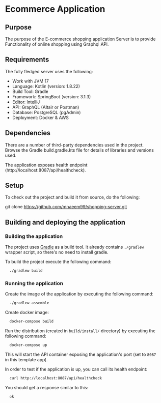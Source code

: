 # Ecommerce Application

## Purpose

The purpose of the E-commerce shopping application Server is to provide Functionality of online shopping using Graphql API.

## Requirements

The fully fledged server uses the following:

* Work with JVM 17
* Language: Kotlin (version: 1.8.22)
* Build Tool: Gradle
* Framework: SpringBoot (version: 3.1.3)
* Editor: IntelliJ
* API: GraphQL (Altair or Postman)
* Database: PostgreSQL (pgAdmin)
* Deployment: Docker & AWS

## Dependencies
There are a number of third-party dependencies used in the project. Browse the Gradle build.gradle.kts file for details of libraries and versions used.


The application exposes health endpoint (http://localhost:8087/api/healthcheck).

## Setup

To check out the project and build it from source, do the following:

git clone https://github.com/mnaeem99/shopping-server.git


## Building and deploying the application

### Building the application

The project uses [Gradle](https://gradle.org) as a build tool. It already contains
`./gradlew` wrapper script, so there's no need to install gradle.

To build the project execute the following command:

```bash
  ./gradlew build
```

### Running the application

Create the image of the application by executing the following command:

```bash
  ./gradlew assemble
```

Create docker image:

```bash
  docker-compose build
```

Run the distribution (created in `build/install/` directory)
by executing the following command:

```bash
  docker-compose up
```

This will start the API container exposing the application's port
(set to `8087` in this template app).

In order to test if the application is up, you can call its health endpoint:

```bash
  curl http://localhost:8087/api/healthcheck
```

You should get a response similar to this:

```
  ok
```

